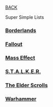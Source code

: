 
[BACK](..)

Super Simple Lists

### [Borderlands](./borderlands)
### [Fallout](./fallout)
### [Mass Effect](./mass-effect)
### [S.T.A.L.K.E.R.](./stalker)
### [The Elder Scrolls](./the-elder-scrolls)
### [Warhammer](./fatshark)